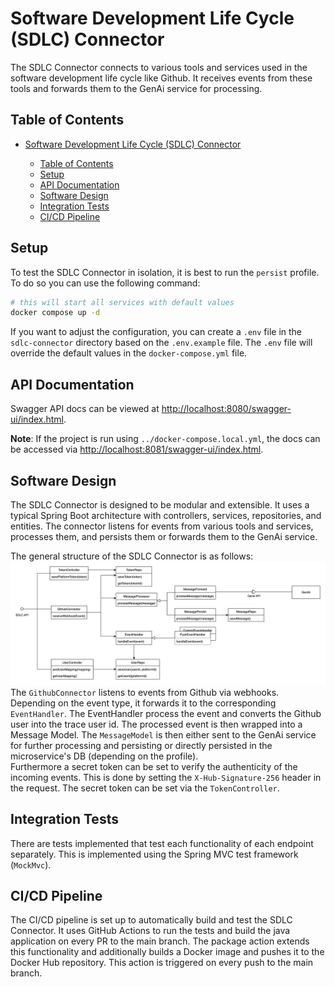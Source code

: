 # Software Development Life Cycle (SDLC) Connector

The SDLC Connector connects to various tools and services used in the software development life cycle like Github. It receives events from these tools and forwards them to the GenAi service for processing.

## Table of Contents

- [Software Development Life Cycle (SDLC) Connector](#software-development-life-cycle-sdlc-connector)

  - [Table of Contents](#table-of-contents)
  - [Setup](#setup)
  - [API Documentation](#api-documentation)
  - [Software Design](#software-design)
  - [Integration Tests](#integration-tests)
  - [CI/CD Pipeline](#cicd-pipeline)

## Setup

To test the SDLC Connector in isolation, it is best to run the `persist` profile. To do so you can use the following command:

```bash
# this will start all services with default values
docker compose up -d
```

If you want to adjust the configuration, you can create a `.env` file in the `sdlc-connector` directory based on the `.env.example` file. The `.env` file will override the default values in the `docker-compose.yml` file.

## API Documentation

Swagger API docs can be viewed at [http://localhost:8080/swagger-ui/index.html](http://localhost:8080/swagger-ui/index.html).

**Note**: If the project is run using `../docker-compose.local.yml`, the docs can be accessed via [http://localhost:8081/swagger-ui/index.html](http://localhost:8081/swagger-ui/index.html).

## Software Design

The SDLC Connector is designed to be modular and extensible. It uses a typical Spring Boot architecture with controllers, services, repositories, and entities. The connector listens for events from various tools and services, processes them, and persists them or forwards them to the GenAi service.


The general structure of the SDLC Connector is as follows:
![](docs/sdlc.class.drawio.png)
The `GithubConnector` listens to events from Github via webhooks. Depending on the event type, it forwards it to the corresponding `EventHandler`. The EventHandler process the event and converts the Github user into the trace user id. The processed event is then wrapped into a Message Model. The `MessageModel` is then either sent to the GenAi service for further processing and persisting or directly persisted in the microservice's DB (depending on the profile). \
Furthermore a secret token can be set to verify the authenticity of the incoming events. This is done by setting the `X-Hub-Signature-256` header in the request. The secret token can be set via the `TokenController`. 

## Integration Tests

There are tests implemented that test each functionality of each endpoint separately. This is implemented using the Spring MVC test framework (`MockMvc`).

## CI/CD Pipeline
The CI/CD pipeline is set up to automatically build and test the SDLC Connector. It uses GitHub Actions to run the tests and build the java application on every PR to the main branch. The package action extends this functionality and additionally builds a Docker image and pushes it to the Docker Hub repository. This action is triggered on every push to the main branch.
